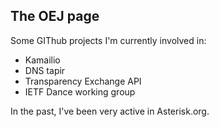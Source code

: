 ## The OEJ page

Some GIThub projects I'm currently involved in:

- Kamailio
- DNS tapir
- Transparency Exchange API
- IETF Dance working group

In the past, I've been very active in Asterisk.org.
